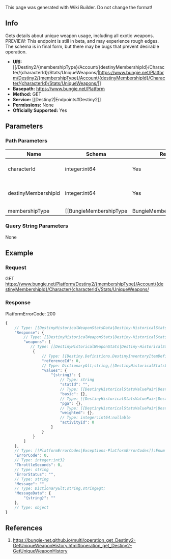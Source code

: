 <span class="wiki-builder">This page was generated with Wiki Builder. Do not change the format!</span>

## Info
Gets details about unique weapon usage, including all exotic weapons. PREVIEW: This endpoint is still in beta, and may experience rough edges. The schema is in final form, but there may be bugs that prevent desirable operation.

* **URI:** [[/Destiny2/{membershipType}/Account/{destinyMembershipId}/Character/{characterId}/Stats/UniqueWeapons/|https://www.bungie.net/Platform/Destiny2/{membershipType}/Account/{destinyMembershipId}/Character/{characterId}/Stats/UniqueWeapons/]]
* **Basepath:** https://www.bungie.net/Platform
* **Method:** GET
* **Service:** [[Destiny2|Endpoints#Destiny2]]
* **Permissions:** None
* **Officially Supported:** Yes

## Parameters
### Path Parameters
Name | Schema | Required | Description
---- | ------ | -------- | -----------
characterId | integer:int64 | Yes | The id of the character to retrieve.
destinyMembershipId | integer:int64 | Yes | The Destiny membershipId of the user to retrieve.
membershipType | [[BungieMembershipType|BungieMembershipType]]:Enum | Yes | A valid non-BungieNet membership type.

### Query String Parameters
None

## Example
### Request
GET https://www.bungie.net/Platform/Destiny2/{membershipType}/Account/{destinyMembershipId}/Character/{characterId}/Stats/UniqueWeapons/

### Response
PlatformErrorCode: 200
```javascript
{
    // Type: [[DestinyHistoricalWeaponStatsData|Destiny-HistoricalStats-DestinyHistoricalWeaponStatsData]]
    "Response": {
        // Type: [[DestinyHistoricalWeaponStats|Destiny-HistoricalStats-DestinyHistoricalWeaponStats]][]
        "weapons": [
           // Type: [[DestinyHistoricalWeaponStats|Destiny-HistoricalStats-DestinyHistoricalWeaponStats]]
            {
                // Type: [[Destiny.Definitions.DestinyInventoryItemDefinition|Destiny-Definitions-DestinyInventoryItemDefinition]]:integer:uint32
                "referenceId": 0,
                // Type: Dictionary&lt;string,[[DestinyHistoricalStatsValue|Destiny-HistoricalStats-DestinyHistoricalStatsValue]]&gt;
                "values": {
                    "{string}": {
                        // Type: string
                        "statId": "",
                        // Type: [[DestinyHistoricalStatsValuePair|Destiny-HistoricalStats-DestinyHistoricalStatsValuePair]]
                        "basic": {},
                        // Type: [[DestinyHistoricalStatsValuePair|Destiny-HistoricalStats-DestinyHistoricalStatsValuePair]]
                        "pga": {},
                        // Type: [[DestinyHistoricalStatsValuePair|Destiny-HistoricalStats-DestinyHistoricalStatsValuePair]]
                        "weighted": {},
                        // Type: integer:int64:nullable
                        "activityId": 0
                    }
                }
            }
        ]
    },
    // Type: [[PlatformErrorCodes|Exceptions-PlatformErrorCodes]]:Enum
    "ErrorCode": 0,
    // Type: integer:int32
    "ThrottleSeconds": 0,
    // Type: string
    "ErrorStatus": "",
    // Type: string
    "Message": "",
    // Type: Dictionary&lt;string,string&gt;
    "MessageData": {
        "{string}": ""
    },
    // Type: object
}

```

## References
1. https://bungie-net.github.io/multi/operation_get_Destiny2-GetUniqueWeaponHistory.html#operation_get_Destiny2-GetUniqueWeaponHistory
